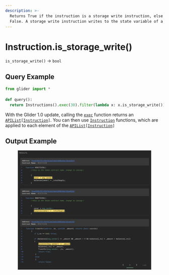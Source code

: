 ```yaml
---
description: >-
  Returns True if the instruction is a storage write instruction, else returns
  False. A storage write instruction writes to the state variable of a contract
---
```


# Instruction.is\_storage\_write()

`is_storage_write()` -> `bool`

## Query Example

```python
from glider import *

def query():
  return Instructions().exec(30).filter(lambda x: x.is_storage_write())
```

With the Glider 1.0 update, calling the [`exec`](../instructions/instructions.exec.md) function returns an [`APIList`](../iterables/apilist.md)`[`[`Instruction`](./)`]`. You can then use [`Instruction`](./) functions, which are applied to each element of the [`APIList`](../iterables/apilist.md)`[`[`Instruction`](./)`]`

## Output Example

<figure><img src="../../.gitbook/assets/image (7) (1) (1) (1) (1).png" alt=""><figcaption></figcaption></figure>
